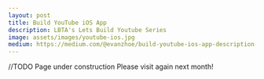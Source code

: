 ```yaml
---
layout: post
title: Build YouTube iOS App
description: LBTA's Lets Build Youtube Series
image: assets/images/youtube-ios.jpg
medium: https://medium.com/@evanzhoe/build-youtube-ios-app-description-lbtas-lets-build-youtube-series-17261c288cce
---
```



//TODO Page under construction
Please visit again next month!
